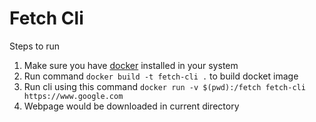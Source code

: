 # Fetch Cli

Steps to run

1. Make sure you have [docker](https://www.docker.com/) installed in your system
2. Run command `docker build -t fetch-cli .` to build docket image
3. Run cli using this command `docker run -v $(pwd):/fetch fetch-cli https://www.google.com`
4. Webpage would be downloaded in current directory